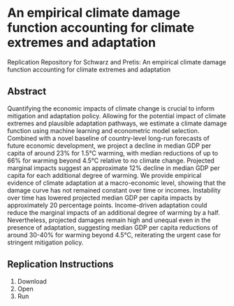 # An empirical climate damage function accounting for climate extremes and adaptation 
Replication Repository for Schwarz and Pretis: An empirical climate damage function accounting for climate extremes and adaptation

## Abstract
Quantifying the economic impacts of climate change is crucial to inform mitigation and adaptation policy. Allowing for the potential impact of climate extremes and plausible adaptation pathways, we estimate a climate damage function using machine learning and econometric model selection. Combined with a novel baseline of country-level long-run forecasts of future economic development, we project a decline in median GDP per capita of around 23% for 1.5°C warming, with median reductions of up to 66% for warming beyond 4.5°C relative to no climate change. Projected marginal impacts suggest an approximate 12% decline in median GDP per capita for each additional degree of warming. We provide empirical evidence of climate adaptation at a macro-economic level, showing that the damage curve has not remained constant over time or incomes. Instability over time has lowered projected median GDP per capita impacts by approximately 20 percentage points. Income-driven adaptation could reduce the marginal impacts of an additional degree of warming by a half. Nevertheless, projected damages remain high and unequal even in the presence of adaptation, suggesting median GDP per capita reductions of around 30-40% for warming beyond 4.5°C, reiterating the urgent case for stringent mitigation policy.

## Replication Instructions

1. Download
2. Open
3. Run
